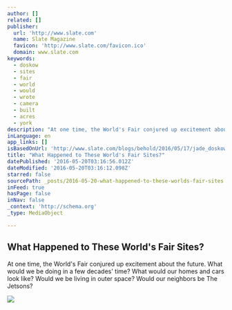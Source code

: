 ```yaml
---
author: []
related: []
publisher:
  url: 'http://www.slate.com'
  name: Slate Magazine
  favicon: 'http://www.slate.com/favicon.ico'
  domain: www.slate.com
keywords:
  - doskow
  - sites
  - fair
  - world
  - would
  - wrote
  - camera
  - built
  - acres
  - york
description: "At one time, the World's Fair conjured up excitement about the future. What would we be doing in a few decades' time? What would our homes and cars look like? Would we be living in outer space? Would our neighbors be The Jetsons?"
inLanguage: en
app_links: []
isBasedOnUrl: 'http://www.slate.com/blogs/behold/2016/05/17/jade_doskow_s_lost_utopias_is_a_look_at_the_past_sites_of_world_s_fairs.html'
title: "What Happened to These World's Fair Sites?"
datePublished: '2016-05-20T03:16:56.012Z'
dateModified: '2016-05-20T03:16:12.098Z'
starred: false
sourcePath: _posts/2016-05-20-what-happened-to-these-worlds-fair-sites.md
inFeed: true
hasPage: false
inNav: false
_context: 'http://schema.org'
_type: MediaObject

---
```

<article style=""><h1>What Happened to These World's Fair Sites?</h1><p>At one time, the World's Fair conjured up excitement about the future. What would we be doing in a few decades' time? What would our homes and cars look like? Would we be living in outer space? Would our neighbors be The Jetsons?</p><img src="http://www.slate.com/content/dam/slate/blogs/behold/2016/05/Jade%20Doskow/02_Jade_Doskow_Sunsphere_Lost_Utopias.jpg.CROP.original-original.jpg" /></article>